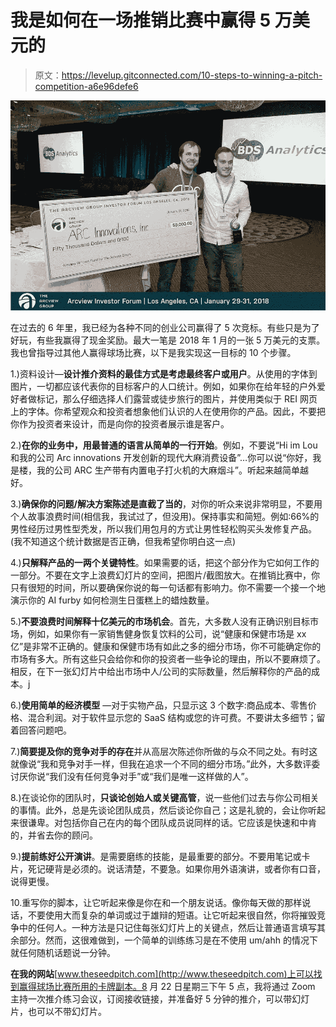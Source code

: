 # 我是如何在一场推销比赛中赢得 5 万美元的

> 原文：<https://levelup.gitconnected.com/10-steps-to-winning-a-pitch-competition-a6e96defe6>

![](img/370e37154a99d452ce3a2f906c340abf.png)

在过去的 6 年里，我已经为各种不同的创业公司赢得了 5 次竞标。有些只是为了好玩，有些我赢得了现金奖励。最大一笔是 2018 年 1 月的一张 5 万美元的支票。我也曾指导过其他人赢得球场比赛，以下是我实现这一目标的 10 个步骤。

1.)资料设计—**设计推介资料的最佳方式是考虑最终客户或用户**。从使用的字体到图片，一切都应该代表你的目标客户的人口统计。例如，如果你在给年轻的户外爱好者做标记，那么仔细选择人们露营或徒步旅行的图片，并使用类似于 REI 网页上的字体。你希望观众和投资者想象他们认识的人在使用你的产品。因此，不要把你作为投资者来设计，而是向你的投资者展示谁是客户。

2.)**在你的业务中，用最普通的语言从简单的一行开始**。例如，不要说“Hi im Lou 和我的公司 Arc innovations 开发创新的现代大麻消费设备”…你可以说“你好，我是楼，我的公司 ARC 生产带有内置电子打火机的大麻烟斗”。听起来越简单越好。

3.)**确保你的问题/解决方案陈述是直截了当的**，对你的听众来说非常明显，不要用个人故事浪费时间(相信我，我试过了，但没用)。保持事实和简短。例如:66%的男性经历过男性型秃发，所以我们用包月的方式让男性轻松购买头发修复产品。(我不知道这个统计数据是否正确，但我希望你明白这一点)

4.)**只解释产品的一两个关键特性**。如果需要的话，把这个部分作为它如何工作的一部分。不要在文字上浪费幻灯片的空间，把图片/截图放大。在推销比赛中，你只有很短的时间，所以要确保你说的每一句话都有影响力。你不需要一个接一个地演示你的 AI furby 如何检测生日蛋糕上的蜡烛数量。

5.)**不要浪费时间解释十亿美元的市场机会**。首先，大多数人没有正确识别目标市场，例如，如果你有一家销售健身恢复饮料的公司，说“健康和保健市场是 xx 亿”是非常不正确的。健康和保健市场有如此之多的细分市场，你不可能确定你的市场有多大。所有这些只会给你和你的投资者一些争论的理由，所以不要麻烦了。相反，在下一张幻灯片中给出市场中人/公司的实际数量，然后解释你的产品的成本。j

6.)**使用简单的经济模型** —对于实物产品，只显示这 3 个数字:商品成本、零售价格、混合利润。对于软件显示您的 SaaS 结构或您的许可费。不要讲太多细节；留着回答问题吧。

7.)**简要提及你的竞争对手的存在**并从高层次陈述你所做的与众不同之处。有时这就像说“我和竞争对手一样，但我在追求一个不同的细分市场。”此外，大多数评委讨厌你说“我们没有任何竞争对手”或“我们是唯一这样做的人”。

8.)在谈论你的团队时，**只谈论创始人或关键高管**，说一些他们过去与你公司相关的事情。此外，总是先谈论团队成员，然后谈论你自己；这是礼貌的，会让你听起来很谦卑。对包括你自己在内的每个团队成员说同样的话。它应该是快速和中肯的，并省去你的顾问。

9.)**提前练好公开演讲**。是需要磨练的技能，是最重要的部分。不要用笔记或卡片，死记硬背是必须的。说话清楚，不要急。如果你用外语演讲，或者你有口音，说得更慢。

10.重写你的脚本，让它听起来像是你在和一个朋友说话。像你每天做的那样说话，不要使用大而复杂的单词或过于雄辩的短语。让它听起来很自然，你将摧毁竞争中的任何人。一种方法是只记住每张幻灯片上的关键点，然后让普通语言填写其余部分。然而，这很难做到，一个简单的训练练习是在不使用 um/ahh 的情况下就任何随机话题说一分钟。

**在我的网站**[www.theseedpitch.com](http://www.theseedpitch.com)上可以找到赢得球场比赛所用的卡牌副本。8 月 22 日星期三下午 5 点，我将通过 Zoom 主持一次推介练习会议，订阅接收链接，并准备好 5 分钟的推介，可以带幻灯片，也可以不带幻灯片。